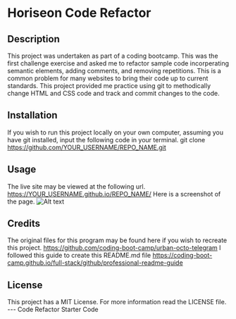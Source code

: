 # Horiseon Code Refactor
## Description
This project was undertaken as part of a coding bootcamp. This was the first challenge exercise and asked me to refactor sample code incorperating semantic elements, adding comments, and removing repetitions. This is a common problem for many websites to bring their code up to current standards. This project provided me practice using git to methodically change HTML and CSS code and track and commit changes to the code.

## Installation
If you wish to run this project locally on your own computer, assuming you have git installed, input the following code in your terminal.
git clone https://github.com/YOUR_USERNAME/REPO_NAME.git
## Usage
The live site may be viewed at the following url.
https://YOUR_USERNAME.github.io/REPO_NAME/
Here is a screenshot of the page.
![Alt text](./assets/images/final-result.png)
    
## Credits
The original files for this program may be found here if you wish to recreate this project.
https://github.com/coding-boot-camp/urban-octo-telegram
I followed this guide to create this README.md file
https://coding-boot-camp.github.io/full-stack/github/professional-readme-guide
## License
This project has a MIT License. For more information read the LICENSE file.
--- Code Refactor Starter Code

